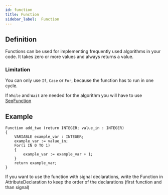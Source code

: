 ```yaml
---
id: function
title: Function
sidebar_label:  Function
---
```


## Definition

Functions can be used for implementing frequently used algorithms in your code. It takes zero or more values and
always returns a value.

### Limitation
You can only use `If`, `Case` or `For`, because the function has to run in one cycle.

If `While` and `Wait` are needed for the algorithm you will have to use [SeqFunction](/docs/vhdp/structuralsyntax/stepfunction)

## Example
```vhdp
Function add_two (return INTEGER; value_in : INTEGER)
{
    VARIABLE example_var : INTEGER;
    example_var := value_in;
    For(i IN 0 TO 1)
    {
        example_var := example_var + 1;
    }
    return example_var;
}
```

If you want to use the function with signal declarations, write the Function in AttributeDeclaration to keep the order of the declarations (first function and than signal)